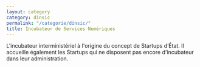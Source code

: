 ```yaml
---
layout: category
category: dinsic
permalink: "/categorie/dinsic/"
title: Incubateur de Services Numériques
---
```


L'incubateur interministériel à l'origine du concept de Startups d’État. Il accueille également les Startups qui ne disposent pas encore d'incubateur dans leur administration.
